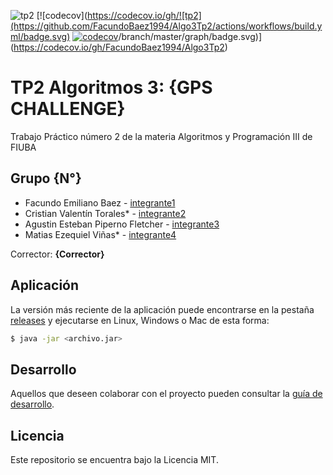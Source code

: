![tp2](https://github.com/FacundoBaez1994/Algo3Tp2/actions/workflows/build.yml/badge.svg) [![codecov](https://codecov.io/gh/![tp2](https://github.com/FacundoBaez1994/Algo3Tp2/actions/workflows/build.yml/badge.svg) [![codecov](https://codecov.io/gh/FacundoBaez1994/Algo3Tp2/branch/master/graph/badge.svg)](https://codecov.io/gh/FacundoBaez1994/Algo3Tp2)/branch/master/graph/badge.svg)](https://codecov.io/gh/FacundoBaez1994/Algo3Tp2)

# TP2 Algoritmos 3: {GPS CHALLENGE} 

Trabajo Práctico número 2 de la materia Algoritmos y Programación III de FIUBA

## Grupo {N°}

* Facundo Emiliano Baez - [integrante1](https://github.com/FacundoBaez1994)
* Cristian Valentín Torales* - [integrante2](https://github.com/cvtorales)
* Agustin Esteban Piperno Fletcher - [integrante3](https://github.com/agustinpiperno)
* Matias Ezequiel Viñas* - [integrante4](https://github.com/matiasviñas)

Corrector: **{Corrector}**

## Aplicación

La versión más reciente de la aplicación puede encontrarse en la pestaña [releases](https://github.com/FacundoBaez1994/Algo3Tp2/releases/latest) y ejecutarse en Linux, Windows o Mac de esta forma:

```bash
$ java -jar <archivo.jar>
```

## Desarrollo

Aquellos que deseen colaborar con el proyecto pueden consultar la [guía de desarrollo](./docs/Desarrollo.md).

## Licencia

Este repositorio se encuentra bajo la Licencia MIT.
